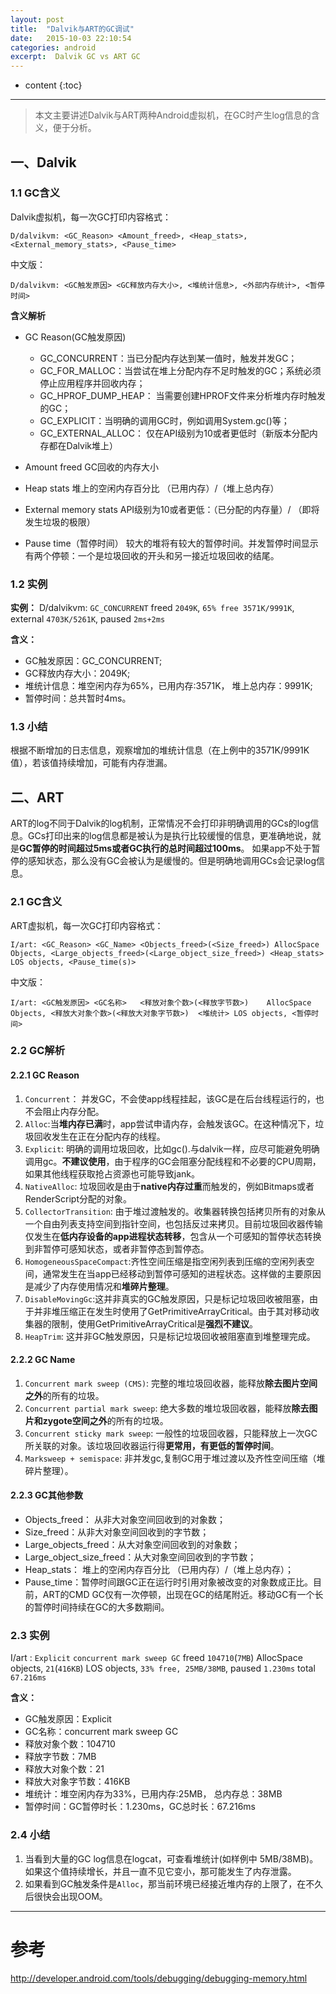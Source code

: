 ```yaml
---
layout: post
title:  "Dalvik与ART的GC调试"
date:   2015-10-03 22:10:54
categories: android
excerpt:  Dalvik GC vs ART GC
---
```


* content
{:toc}


---
> 本文主要讲述Dalvik与ART两种Android虚拟机，在GC时产生log信息的含义，便于分析。

## 一、Dalvik

### 1.1 GC含义

Dalvik虚拟机，每一次GC打印内容格式：

	D/dalvikvm: <GC_Reason> <Amount_freed>, <Heap_stats>, <External_memory_stats>, <Pause_time>

中文版：

	D/dalvikvm: <GC触发原因> <GC释放内存大小>, <堆统计信息>, <外部内存统计>, <暂停时间>

**含义解析**

- GC Reason(GC触发原因)
	- GC_CONCURRENT：当已分配内存达到某一值时，触发并发GC；
	- GC_FOR_MALLOC：当尝试在堆上分配内存不足时触发的GC；系统必须停止应用程序并回收内存；
	- GC_HPROF_DUMP_HEAP： 当需要创建HPROF文件来分析堆内存时触发的GC； 
	- GC_EXPLICIT：当明确的调用GC时，例如调用System.gc()等；
	- GC_EXTERNAL_ALLOC： 仅在API级别为10或者更低时（新版本分配内存都在Dalvik堆上）  

- Amount freed
GC回收的内存大小

- Heap stats
堆上的空闲内存百分比 （已用内存）/（堆上总内存）

- External memory stats
API级别为10或者更低：（已分配的内存量）/ （即将发生垃圾的极限）

- Pause time（暂停时间）
较大的堆将有较大的暂停时间。并发暂停时间显示有两个停顿：一个是垃圾回收的开头和另一接近垃圾回收的结尾。

### 1.2 实例

**实例：** D/dalvikvm: `GC_CONCURRENT` freed `2049K`, `65% free 3571K/9991K`, external `4703K/5261K`, paused `2ms+2ms`

**含义：**

- GC触发原因：GC_CONCURRENT;
- GC释放内存大小：2049K;
- 堆统计信息：堆空闲内存为65%，已用内存:3571K， 堆上总内存：9991K;
- 暂停时间：总共暂时4ms。

### 1.3 小结

根据不断增加的日志信息，观察增加的堆统计信息（在上例中的3571K/9991K值），若该值持续增加，可能有内存泄漏。

## 二、ART

ART的log不同于Dalvik的log机制，正常情况不会打印非明确调用的GCs的log信息。GCs打印出来的log信息都是被认为是执行比较缓慢的信息，更准确地说，就是**GC暂停的时间超过5ms或者GC执行的总时间超过100ms**。
如果app不处于暂停的感知状态，那么没有GC会被认为是缓慢的。但是明确地调用GCs会记录log信息。

### 2.1 GC含义
 
ART虚拟机，每一次GC打印内容格式：  

	I/art: <GC_Reason> <GC_Name> <Objects_freed>(<Size_freed>) AllocSpace Objects, <Large_objects_freed>(<Large_object_size_freed>) <Heap_stats> LOS objects, <Pause_time(s)>

中文版：

	I/art: <GC触发原因> <GC名称>   <释放对象个数>(<释放字节数>)    AllocSpace Objects, <释放大对象个数>(<释放大对象字节数>)  <堆统计> LOS objects, <暂停时间>

### 2.2 GC解析

#### 2.2.1 GC Reason

1. `Concurrent`： 并发GC，不会使app线程挂起，该GC是在后台线程运行的，也不会阻止内存分配。
2. `Alloc`:当**堆内存已满**时，app尝试申请内存，会触发该GC。在这种情况下，垃圾回收发生在正在分配内存的线程。  
3. `Explicit`: 明确的调用垃圾回收，比如gc().与dalvik一样，应尽可能避免明确调用gc。**不建议使用**，由于程序的GC会阻塞分配线程和不必要的CPU周期，如果其他线程获取抢占资源也可能导致jank。 
4. `NativeAlloc`:	垃圾回收是由于**native内存过重**而触发的，例如Bitmaps或者RenderScript分配的对象。   
5. `CollectorTransition`: 由于堆过渡触发的。收集器转换包括拷贝所有的对象从一个自由列表支持空间到指针空间，也包括反过来拷贝。目前垃圾回收器传输仅发生在**低内存设备的app进程状态转移**，包含从一个可感知的暂停状态转换到非暂停可感知状态，或者非暂停态到暂停态。
6. `HomogeneousSpaceCompact`:齐性空间压缩是指空闲列表到压缩的空闲列表空间，通常发生在当app已经移动到暂停可感知的进程状态。这样做的主要原因是减少了内存使用情况和**堆碎片整理**。
7. `DisableMovingGc`:这并非真实的GC触发原因，只是标记垃圾回收被阻塞，由于并非堆压缩正在发生时使用了GetPrimitiveArrayCritical。由于其对移动收集器的限制，使用GetPrimitiveArrayCritical是**强烈不建议**。
8. `HeapTrim`:	这并非GC触发原因，只是标记垃圾回收被阻塞直到堆整理完成。

#### 2.2.2 GC Name

1. `Concurrent mark sweep (CMS)`: 完整的堆垃圾回收器，能释放**除去图片空间之外**的所有的垃圾。  
2. `Concurrent partial mark sweep`:	绝大多数的堆垃圾回收器，能释放**除去图片和zygote空间之外**的所有的垃圾。  
3. `Concurrent sticky mark sweep`:	一般性的垃圾回收器，只能释放上一次GC所关联的对象。该垃圾回收器运行得**更常用，有更低的暂停时间**。  
4. `Marksweep + semispace`:	非并发gc,复制GC用于堆过渡以及齐性空间压缩（堆碎片整理）。  

#### 2.2.3 GC其他参数

- Objects_freed：	从非大对象空间回收到的对象数；  
- Size_freed：从非大对象空间回收到的字节数；  
- Large_objects_freed：从大对象空间回收到的对象数；  
- Large_object_size_freed：从大对象空间回收到的字节数；  
- Heap_stats：	堆上的空闲内存百分比 （已用内存）/（堆上总内存）；  
- Pause_time：暂停时间跟GC正在运行时引用对象被改变的对象数成正比。目前，ART的CMD GC仅有一次停顿，出现在GC的结尾附近。移动GC有一个长的暂停时间持续在GC的大多数期间。

### 2.3 实例

I/art : `Explicit` `concurrent mark sweep GC` freed `104710`(`7MB`) AllocSpace objects, `21`(`416KB`) LOS objects, `33% free, 25MB/38MB`, paused `1.230ms` total `67.216ms`

**含义：**

- GC触发原因：Explicit
- GC名称：concurrent mark sweep GC
- 释放对象个数：104710
- 释放字节数：7MB
- 释放大对象个数：21
- 释放大对象字节数：416KB
- 堆统计：堆空闲内存为33%，已用内存:25MB， 总内存总：38MB
- 暂停时间：GC暂停时长：1.230ms，GC总时长：67.216ms

### 2.4 小结
  
1. 当看到大量的GC log信息在logcat，可查看堆统计(如样例中 5MB/38MB)。如果这个值持续增长，并且一直不见它变小，那可能发生了内存泄露。
2. 如果看到GC触发条件是`Alloc`，那当前环境已经接近堆内存的上限了，在不久后很快会出现OOM。



----------

# 参考
  
<http://developer.android.com/tools/debugging/debugging-memory.html>

 